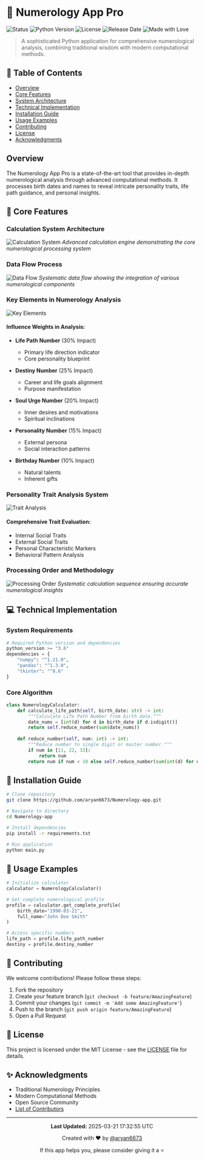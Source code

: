 # 🔮 Numerology App Pro

![Status](https://img.shields.io/badge/status-active-success?style=flat-square)
![Python Version](https://img.shields.io/badge/python-3.6%2B-blue?style=flat-square)
![License](https://img.shields.io/badge/license-MIT-green?style=flat-square)
![Release Date](https://img.shields.io/badge/release%20date-2025--03--21-brightgreen?style=flat-square)
![Made with Love](https://img.shields.io/badge/made%20with-❤️-red?style=flat-square)

> A sophisticated Python application for comprehensive numerological analysis, combining traditional wisdom with modern computational methods.

## 📑 Table of Contents
- [Overview](#overview)
- [Core Features](#-core-features)
- [System Architecture](#-system-architecture)
- [Technical Implementation](#-technical-implementation)
- [Installation Guide](#-installation-guide)
- [Usage Examples](#-usage-examples)
- [Contributing](#-contributing)
- [License](#-license)
- [Acknowledgments](#-acknowledgments)

## Overview

The Numerology App Pro is a state-of-the-art tool that provides in-depth numerological analysis through advanced computational methods. It processes birth dates and names to reveal intricate personality traits, life path guidance, and personal insights.

## 🌟 Core Features

### Calculation System Architecture
![Calculation System](https://raw.githubusercontent.com/aryan6673/Numerology-app/main/images/6.jpg)
*Advanced calculation engine demonstrating the core numerological processing system*

### Data Flow Process
![Data Flow](https://raw.githubusercontent.com/aryan6673/Numerology-app/main/images/7.jpg)
*Systematic data flow showing the integration of various numerological components*

### Key Elements in Numerology Analysis
![Key Elements](https://raw.githubusercontent.com/aryan6673/Numerology-app/main/images/8.jpg)

#### Influence Weights in Analysis:
- **Life Path Number** (30% Impact)
  - Primary life direction indicator
  - Core personality blueprint
  
- **Destiny Number** (25% Impact)
  - Career and life goals alignment
  - Purpose manifestation
  
- **Soul Urge Number** (20% Impact)
  - Inner desires and motivations
  - Spiritual inclinations
  
- **Personality Number** (15% Impact)
  - External persona
  - Social interaction patterns
  
- **Birthday Number** (10% Impact)
  - Natural talents
  - Inherent gifts

### Personality Trait Analysis System
![Trait Analysis](https://raw.githubusercontent.com/aryan6673/Numerology-app/main/images/9.jpg)

#### Comprehensive Trait Evaluation:
- Internal Social Traits
- External Social Traits
- Personal Characteristic Markers
- Behavioral Pattern Analysis

### Processing Order and Methodology
![Processing Order](https://raw.githubusercontent.com/aryan6673/Numerology-app/main/images/10.jpg)
*Systematic calculation sequence ensuring accurate numerological insights*

## 💻 Technical Implementation

### System Requirements
```python
# Required Python version and dependencies
python_version >= "3.6"
dependencies = {
    "numpy": "^1.21.0",
    "pandas": "^1.3.0",
    "tkinter": "^8.6"
}
```

### Core Algorithm
```python
class NumerologyCalculator:
    def calculate_life_path(self, birth_date: str) -> int:
        """Calculate Life Path Number from birth date."""
        date_nums = [int(d) for d in birth_date if d.isdigit()]
        return self.reduce_number(sum(date_nums))
    
    def reduce_number(self, num: int) -> int:
        """Reduce number to single digit or master number."""
        if num in [11, 22, 33]:
            return num
        return num if num < 10 else self.reduce_number(sum(int(d) for d in str(num)))
```

## 🚀 Installation Guide

```bash
# Clone repository
git clone https://github.com/aryan6673/Numerology-app.git

# Navigate to directory
cd Numerology-app

# Install dependencies
pip install -r requirements.txt

# Run application
python main.py
```

## 📖 Usage Examples

```python
# Initialize calculator
calculator = NumerologyCalculator()

# Get complete numerological profile
profile = calculator.get_complete_profile(
    birth_date="1990-03-21",
    full_name="John Doe Smith"
)

# Access specific numbers
life_path = profile.life_path_number
destiny = profile.destiny_number
```

## 🤝 Contributing

We welcome contributions! Please follow these steps:

1. Fork the repository
2. Create your feature branch (`git checkout -b feature/AmazingFeature`)
3. Commit your changes (`git commit -m 'Add some AmazingFeature'`)
4. Push to the branch (`git push origin feature/AmazingFeature`)
5. Open a Pull Request

## 📄 License

This project is licensed under the MIT License - see the [LICENSE](LICENSE) file for details.

## ✨ Acknowledgments

- Traditional Numerology Principles
- Modern Computational Methods
- Open Source Community
- [List of Contributors](CONTRIBUTORS.md)

---

<div align="center">

**Last Updated:** 2025-03-21 17:32:55 UTC

Created with ❤️ by [@aryan6673](https://github.com/aryan6673)

If this app helps you, please consider giving it a ⭐

</div>
